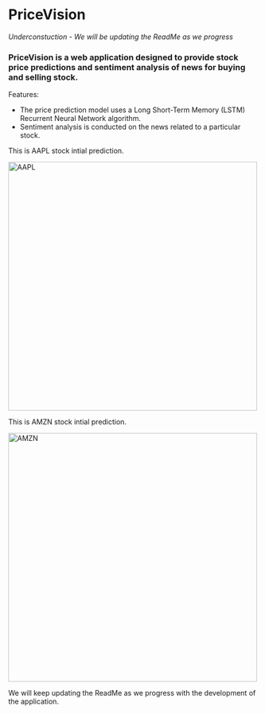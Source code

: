 # PriceVision

*Underconstuction - We will be updating the ReadMe as we progress*

### PriceVision is a web application designed to provide stock price predictions and sentiment analysis of news for buying and selling stock.

Features:
- The price prediction model uses a Long Short-Term Memory (LSTM) Recurrent Neural Network algorithm. 
- Sentiment analysis is conducted on the news related to a particular stock.

This is AAPL stock intial prediction.

<img width="500" alt="AAPL" src="https://github.com/umangptl/Software-Engineering-Project-Seminar_1/blob/main/Resources/AAPL.png">

This is AMZN stock intial prediction.

<img width="500" alt="AMZN" src="https://github.com/umangptl/Software-Engineering-Project-Seminar_1/blob/main/Resources/AMZN.png">


We will keep updating the ReadMe as we progress with the development of the application.


